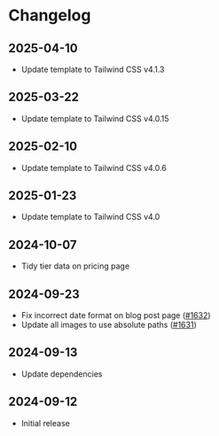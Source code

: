 # Changelog

## 2025-04-10

- Update template to Tailwind CSS v4.1.3

## 2025-03-22

- Update template to Tailwind CSS v4.0.15

## 2025-02-10

- Update template to Tailwind CSS v4.0.6

## 2025-01-23

- Update template to Tailwind CSS v4.0

## 2024-10-07

- Tidy tier data on pricing page

## 2024-09-23

- Fix incorrect date format on blog post page ([#1632](https://github.com/tailwindlabs/tailwind-plus-issues/issues/1632))
- Update all images to use absolute paths ([#1631](https://github.com/tailwindlabs/tailwind-plus-issues/issues/1631))

## 2024-09-13

- Update dependencies

## 2024-09-12

- Initial release
